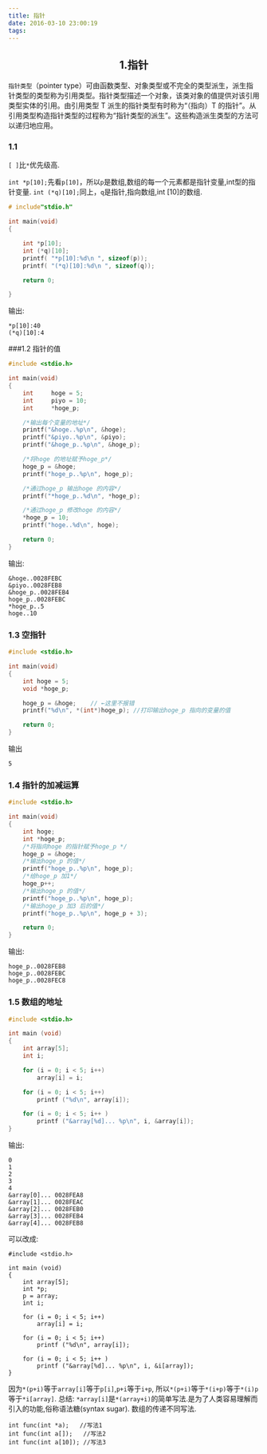 ```yaml
---
title: 指针
date: 2016-03-10 23:00:19
tags:
---
```

<h2 align = "center">1.指针</h2>

`指针类型`（pointer type）可由函数类型、对象类型或不完全的类型派生，派生指针类型的类型称为引用类型。指针类型描述一个对象，该类对象的值提供对该引用类型实体的引用。由引用类型 T 派生的指针类型有时称为“（指向）T 的指针”。从引用类型构造指针类型的过程称为“指针类型的派生”。这些构造派生类型的方法可以递归地应用。
### 1.1 ###
`[ ]`比`*`优先级高.

`int *p[10];`先看`p[10]`，所以`p`是数组,数组的每一个元素都是指针变量,int型的指针变量.
`int (*q)[10];`同上，`q`是指针,指向数组,int [10]的数组.

```c
# include"stdio.h"

int main(void)
{

    int *p[10];
    int (*q)[10];
    printf( "*p[10]:%d\n ", sizeof(p));
    printf( "(*q)[10]:%d\n ", sizeof(q));

    return 0;

}
```

输出:

```
*p[10]:40
(*q)[10]:4
```

###1.2 指针的值

```c
#include <stdio.h>

int main(void)
{
    int     hoge = 5;
    int     piyo = 10;
    int     *hoge_p;

    /*输出每个变量的地址*/
    printf("&hoge..%p\n", &hoge);
    printf("&piyo..%p\n", &piyo);
    printf("&hoge_p..%p\n", &hoge_p);

    /*将hoge 的地址赋予hoge_p*/
    hoge_p = &hoge;
    printf("hoge_p..%p\n", hoge_p);

    /*通过hoge_p 输出hoge 的内容*/
    printf("*hoge_p..%d\n", *hoge_p);

    /*通过hoge_p 修改hoge 的内容*/
    *hoge_p = 10;
    printf("hoge..%d\n", hoge);

    return 0;
}
```

输出:
```
&hoge..0028FEBC
&piyo..0028FEB8
&hoge_p..0028FEB4
hoge_p..0028FEBC
*hoge_p..5
hoge..10
```
### 1.3 空指针
```c
#include <stdio.h>

int main(void)
{
    int hoge = 5;
    void *hoge_p;

    hoge_p = &hoge;    // ←这里不报错
    printf("%d\n", *(int*)hoge_p); //打印输出hoge_p 指向的变量的值

    return 0;
}
```
输出

```
5
```

### 1.4 指针的加减运算

```c
#include <stdio.h>

int main(void)
{
    int hoge;
    int *hoge_p;
    /*将指向hoge 的指针赋予hoge_p */
    hoge_p = &hoge;
    /*输出hoge_p 的值*/
    printf("hoge_p..%p\n", hoge_p);
    /*给hoge_p 加1*/
    hoge_p++;
    /*输出hoge_p 的值*/
    printf("hoge_p..%p\n", hoge_p);
    /*输出hoge_p 加3 后的值*/
    printf("hoge_p..%p\n", hoge_p + 3);

    return 0;
}
```

输出:

```
hoge_p..0028FEB8
hoge_p..0028FEBC    
hoge_p..0028FEC8
```
### 1.5 数组的地址
```c
#include <stdio.h>

int main (void)
{
    int array[5];
    int i;

    for (i = 0; i < 5; i++)
        array[i] = i;

    for (i = 0; i < 5; i++)
        printf ("%d\n", array[i]);

    for (i = 0; i < 5; i++ )
        printf ("&array[%d]... %p\n", i, &array[i]);
}
```

输出:

```
0
1
2
3
4
&array[0]... 0028FEA8
&array[1]... 0028FEAC
&array[2]... 0028FEB0
&array[3]... 0028FEB4
&array[4]... 0028FEB8
```
可以改成:

```
#include <stdio.h>

int main (void)
{
    int array[5];
    int *p;
    p = array;
    int i;

    for (i = 0; i < 5; i++)
        array[i] = i;

    for (i = 0; i < 5; i++)
        printf ("%d\n", array[i]);

    for (i = 0; i < 5; i++ )
        printf ("&array[%d]... %p\n", i, &i[array]);
}
```

因为`*(p+i)`等于`array[i]`等于`p[i]`,`p+i`等于`i+p`,
所以`*(p+i)`等于`*(i+p)`等于`*(i)p`等于`*i[array]`.
总结:
`*array[i]`是`*(array+i)`的简单写法.是为了人类容易理解而引入的功能,俗称语法糖(syntax sugar).
数组的传递不同写法.

```
int func(int *a);	//写法1
int func(int a[]);   //写法2
int func(int a[10]); //写法3
```
